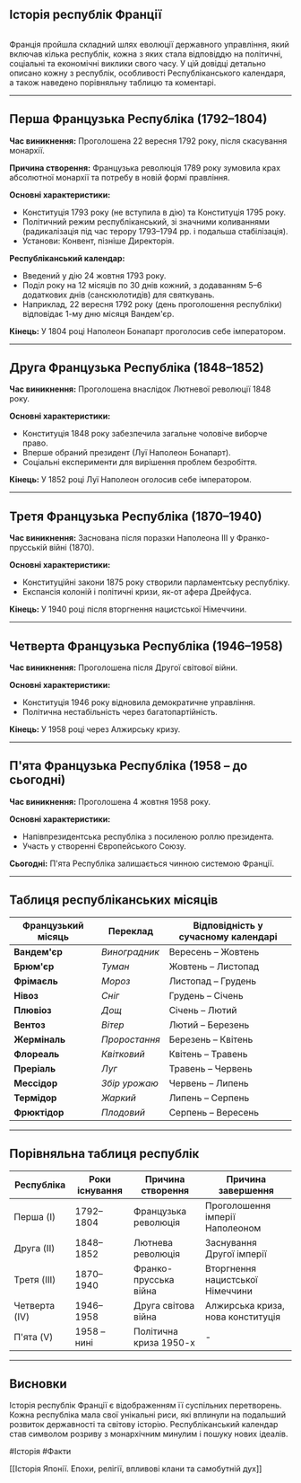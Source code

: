 ## Історія республік Франції

```table-of-contents
```

Франція пройшла складний шлях еволюції державного управління, який включав кілька республік, кожна з яких стала відповіддю на політичні, соціальні та економічні виклики свого часу. У цій довідці детально описано кожну з республік, особливості Республіканського календаря, а також наведено порівняльну таблицю та коментарі.

---

## Перша Французька Республіка (1792–1804)

**Час виникнення:** Проголошена 22 вересня 1792 року, після скасування монархії.

**Причина створення:** Французька революція 1789 року зумовила крах абсолютної монархії та потребу в новій формі правління.

**Основні характеристики:**
- Конституція 1793 року (не вступила в дію) та Конституція 1795 року.
- Політичний режим республіканський, зі значними коливаннями (радикалізація під час терору 1793–1794 рр. і подальша стабілізація).
- Установи: Конвент, пізніше Директорія.

**Республіканський календар:**
- Введений у дію 24 жовтня 1793 року.
- Поділ року на 12 місяців по 30 днів кожний, з додаванням 5–6 додаткових днів (санскюлотидів) для святкувань.
- Наприклад, 22 вересня 1792 року (день проголошення республіки) відповідає 1-му дню місяця Вандем'єр.

**Кінець:** У 1804 році Наполеон Бонапарт проголосив себе імператором.

---

## Друга Французька Республіка (1848–1852)

**Час виникнення:** Проголошена внаслідок Лютневої революції 1848 року.

**Основні характеристики:**
- Конституція 1848 року забезпечила загальне чоловіче виборче право.
- Вперше обраний президент (Луї Наполеон Бонапарт).
- Соціальні експерименти для вирішення проблем безробіття.

**Кінець:** У 1852 році Луї Наполеон оголосив себе імператором.

---

## Третя Французька Республіка (1870–1940)

**Час виникнення:** Заснована після поразки Наполеона III у Франко-прусській війні (1870).

**Основні характеристики:**
- Конституційні закони 1875 року створили парламентську республіку.
- Експансія колоній і політичні кризи, як-от афера Дрейфуса.

**Кінець:** У 1940 році після вторгнення нацистської Німеччини.

---

## Четверта Французька Республіка (1946–1958)

**Час виникнення:** Проголошена після Другої світової війни.

**Основні характеристики:**
- Конституція 1946 року відновила демократичне управління.
- Політична нестабільність через багатопартійність.

**Кінець:** У 1958 році через Алжирську кризу.

---

## П'ята Французька Республіка (1958 – до сьогодні)

**Час виникнення:** Проголошена 4 жовтня 1958 року.

**Основні характеристики:**
- Напівпрезидентська республіка з посиленою роллю президента.
- Участь у створенні Європейського Союзу.

**Сьогодні:** П'ята Республіка залишається чинною системою Франції.

---

## Таблиця республіканських місяців

| Французький місяць | Переклад      | Відповідність у сучасному календарі |
| ------------------ | ------------- | ----------------------------------- |
| **Вандем'єр**      | *Виноградник* | Вересень – Жовтень                  |
| **Брюм'єр**        | *Туман*       | Жовтень – Листопад                  |
| **Фрімаєль**       | *Мороз*       | Листопад – Грудень                  |
| **Нівоз**          | *Сніг*        | Грудень – Січень                    |
| **Плювіоз**        | *Дощ*         | Січень – Лютий                      |
| **Вентоз**         | *Вітер*       | Лютий – Березень                    |
| **Жерміналь**      | *Проростання* | Березень – Квітень                  |
| **Флореаль**       | *Квітковий*   | Квітень – Травень                   |
| **Преріаль**       | *Луг*         | Травень – Червень                   |
| **Мессідор**       | *Збір урожаю* | Червень – Липень                    |
| **Термідор**       | *Жаркий*      | Липень – Серпень                    |
| **Фрюктідор**      | *Плодовий*    | Серпень – Вересень                  |

---

## Порівняльна таблиця республік

| **Республіка** | **Роки існування** | **Причина створення**  | **Причина завершення**            |
| -------------- | ------------------ | ---------------------- | --------------------------------- |
| Перша (I)      | 1792–1804          | Французька революція   | Проголошення імперії Наполеоном   |
| Друга (II)     | 1848–1852          | Лютнева революція      | Заснування Другої імперії         |
| Третя (III)    | 1870–1940          | Франко-прусська війна  | Вторгнення нацистської Німеччини  |
| Четверта (IV)  | 1946–1958          | Друга світова війна    | Алжирська криза, нова конституція |
| П'ята (V)      | 1958 – нині        | Політична криза 1950-х | -                                 |

---
## Висновки

Історія республік Франції є відображенням її суспільних перетворень. Кожна республіка мала свої унікальні риси, які вплинули на подальший розвиток державності та світову історію. Республіканський календар став символом розриву з монархічним минулим і пошуку нових ідеалів.

#Історія #Факти

[[Історія Японії. Епохи, релігії, впливові клани та самобутній дух]]